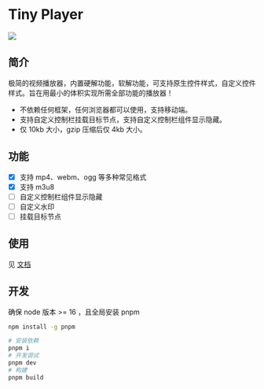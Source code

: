 # Tiny Player

![](https://assets.fedtop.com/picbed/202305051938108.png)

## 简介

极简的视频播放器，内置硬解功能，软解功能，可支持原生控件样式，自定义控件样式。旨在用最小的体积实现所需全部功能的播放器！

- 不依赖任何框架，任何浏览器都可以使用，支持移动端。
- 支持自定义控制栏挂载目标节点，支持自定义控制栏组件显示隐藏。
- 仅 10kb 大小，gzip 压缩后仅 4kb 大小。

## 功能

- [x] 支持 mp4、webm、ogg 等多种常见格式
- [x] 支持 m3u8
- [ ] 自定义控制栏组件显示隐藏
- [ ] 自定义水印
- [ ] 挂载目标节点

## 使用

见 [文档](packages/doc/page/001-快速开始.md)

## 开发

确保 node 版本 >= 16 ，且全局安装 pnpm

```sh
npm install -g pnpm
```

```sh
# 安装依赖
pnpm i
# 开发调试
pnpm dev
# 构建
pnpm build
```
